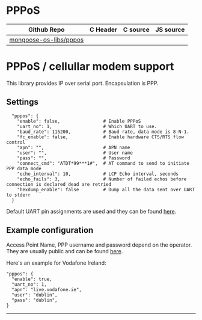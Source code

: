 # PPPoS
| Github Repo | C Header | C source  | JS source |
| ----------- | -------- | --------  | ----------------- |
| [mongoose-os-libs/pppos](https://github.com/mongoose-os-libs/pppos) | [](https://github.com/mongoose-os-libs/pppos/tree/master/include/) | &nbsp;  | &nbsp;         |

# PPPoS / cellullar modem support

This library provides IP over serial port. Encapsulation is PPP.

## Settings

```
  "pppos": {
    "enable": false,                # Enable PPPoS
    "uart_no": 1,                   # Which UART to use.
    "baud_rate": 115200,            # Baud rate, data mode is 8-N-1.
    "fc_enable": false,             # Enable hardware CTS/RTS flow control
    "apn": "",                      # APN name
    "user": "",                     # User name
    "pass": "",                     # Password
    "connect_cmd": "ATDT*99***1#",  # AT command to send to initiate PPP data mode
    "echo_interval": 10,            # LCP Echo interval, seconds
    "echo_fails": 3,                # Number of failed echos before connection is declared dead are retried
    "hexdump_enable": false         # Dump all the data sent over UART to stderr
  }
```

Default UART pin assignments are used and they can be found [here](https://github.com/cesanta/mongoose-os/blob/aa89bc237e4ba492e791a069617a5c6f74ee63f4/fw/platforms/esp32/src/esp32_uart.c#L228).

## Example configuration

Access Point Name, PPP username and password depend on the operator. They are usually public and can be found [here](http://wiki.apnchanger.org/Main_Page).

Here's an example for Vodafone Ireland:

```
"pppos": {
  "enable": true,
  "uart_no": 1,
  "apn": "live.vodafone.ie",
  "user": "dublin",
  "pass": "dublin",
}
```


 ----- 
